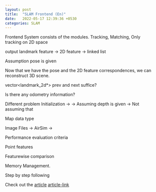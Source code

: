 ```yaml
---
layout: post
title:  "SLAM Frontend (En)"
date:   2022-05-17 12:39:36 +0530
categories: SLAM 
---
```

Frontend System consists of the modules.
Tracking, Matching,
Only tracking on 2D space 

output landmark feature -> 2D feature -> linked list 

Assumption pose is given 

Now that we have the pose and the 2D feature correspondences, we can reconstruct 3D scene.

vector<landmark_2d*> 
prev and next suffice? 



Is there any odometry information? 


Different problem
Initialization -> 
-> Assuming depth is given
-> Not assuming that 



Map data type 

Image Files -> 
AirSim -> 


Performance evaluation criteria 


Point features 

Featurewise comparison

Memory Management.

Step by step following 









Check out the [article](https://webdiis.unizar.es/~raulmur/orbslam/) [article-link]

[article-link]: https://webdiis.unizar.es/~raulmur/orbslam/

